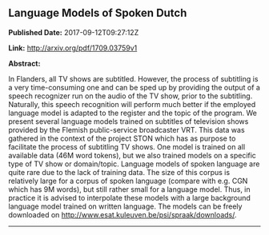 ## Language Models of Spoken Dutch

**Published Date:** 2017-09-12T09:27:12Z

**Link:** http://arxiv.org/pdf/1709.03759v1

**Abstract:**

  In Flanders, all TV shows are subtitled. However, the process of subtitling
is a very time-consuming one and can be sped up by providing the output of a
speech recognizer run on the audio of the TV show, prior to the subtitling.
Naturally, this speech recognition will perform much better if the employed
language model is adapted to the register and the topic of the program. We
present several language models trained on subtitles of television shows
provided by the Flemish public-service broadcaster VRT. This data was gathered
in the context of the project STON which has as purpose to facilitate the
process of subtitling TV shows. One model is trained on all available data (46M
word tokens), but we also trained models on a specific type of TV show or
domain/topic. Language models of spoken language are quite rare due to the lack
of training data. The size of this corpus is relatively large for a corpus of
spoken language (compare with e.g. CGN which has 9M words), but still rather
small for a language model. Thus, in practice it is advised to interpolate
these models with a large background language model trained on written
language. The models can be freely downloaded on
http://www.esat.kuleuven.be/psi/spraak/downloads/.


---

